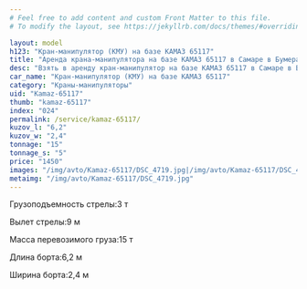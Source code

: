 ```yaml
---
# Feel free to add content and custom Front Matter to this file.
# To modify the layout, see https://jekyllrb.com/docs/themes/#overriding-theme-defaults

layout: model
h123: "Кран-манипулятор (КМУ) на базе КАМАЗ 65117"
title: "Аренда крана-манипулятора на базе КАМАЗ 65117 в Самаре в Бумеранг-АвтоТранс"
desc: "Взять в аренду кран-манипулятор на базе КАМАЗ 65117 в Самаре в Бумеранг-АвтоТранс"
car_name: "Кран-манипулятор (КМУ) на базе КАМАЗ 65117"
category: "Краны-манипуляторы"
uid: "Kamaz-65117"
thumb: "kamaz-65117"
index: "024"
permalink: /service/kamaz-65117/
kuzov_l: "6,2"
kuzov_w: "2,4"
tonnage: "15"
tonnage_s: "5"
price: "1450"
images: "/img/avto/Kamaz-65117/DSC_4719.jpg|/img/avto/Kamaz-65117/DSC_4731.jpg|/img/avto/Kamaz-65117/DSC_4738.jpg"
metaimg: "/img/avto/Kamaz-65117/DSC_4719.jpg"
---
```


<p><span>Грузоподъемность стрелы:</span><span>3 т</span></p>

<p><span>Вылет стрелы:</span><span>9 м</span></p>

<p><span>Масса перевозимого груза:</span><span>15 т</span></p>

<p><span>Длина борта:</span><span>6,2 м</span></p>

<p><span>Ширина борта:</span><span>2,4 м</span></p>
